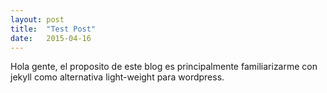 ```yaml
---
layout: post
title:  "Test Post"
date:   2015-04-16
---
```


Hola gente, el proposito de este blog es principalmente familiarizarme con jekyll como alternativa light-weight para wordpress.
